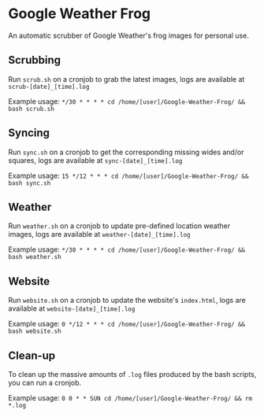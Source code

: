 # Google Weather Frog
An automatic scrubber of Google Weather's frog images for personal use.

## Scrubbing
Run `scrub.sh` on a cronjob to grab the latest images, logs are available at `scrub-[date]_[time].log`

Example usage: `*/30 * * * * cd /home/[user]/Google-Weather-Frog/ && bash scrub.sh`

## Syncing
Run `sync.sh` on a cronjob to get the corresponding missing wides and/or squares, logs are available at `sync-[date]_[time].log`

Example usage: `15 */12 * * * cd /home/[user]/Google-Weather-Frog/ && bash sync.sh`

## Weather
Run `weather.sh` on a cronjob to update pre-defined location weather images, logs are available at `weather-[date]_[time].log`

Example usage: `*/30 * * * * cd /home/[user]/Google-Weather-Frog/ && bash weather.sh`

## Website
Run `website.sh` on a cronjob to update the website's `index.html`, logs are available at `website-[date]_[time].log`

Example usage: `0 */12 * * * cd /home/[user]/Google-Weather-Frog/ && bash website.sh`

## Clean-up
To clean up the massive amounts of `.log` files produced by the bash scripts, you can run a cronjob.

Example usage: `0 0 * * SUN cd /home/[user]/Google-Weather-Frog/ && rm *.log`
